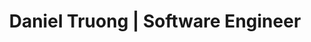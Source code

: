 ---
layout: default
title: Daniel Truong | Software Engineer
aboutmetitle: Developer and Entrepreneur
aboutmecontent: I am a student studying Computer Science and Entrepreneurship/Innovation at <b>University of California, San Diego</b>, graduating in June 2022. I've always been in love with technology and interested in coding & finding solutions improve the world. 
experience_title: Work Experience
experience_description: My main specializations & interests include full-stack, backend, mobile, systems, and product engineering.
work_icons: 
    https://img.icons8.com/color/150/000000/tesla-logo.png: Incoming SWE Intern (Winter 2021)
    https://img.icons8.com/color/150/000000/microsoft.png: SWE Intern (Summer 2020)
    https://img.icons8.com/color/150/000000/google-logo.png: SWE (STEP) Intern (Summer 2019)

experience_details: 
    microsoft2021: Incoming SWE Intern at <b>Microsoft</b> Cloud & AI - Spring 2021
    tesla: Incoming SWE Intern at <b>Tesla</b> - Winter 2021
    microsoft2020: SWE Intern at <b>Microsoft</b> Cloud & AI - Summer 2020
    google: SWE (Engineering Practicum) Intern at <b>Google</b> - Summer 2019

projects_title: Projects
projects_description: Here's a list of projects I've worked on
projects: 
    Platter: 
        image: assets/images/logos/platter.png
        description: Worked as CTO, managing team of 7. Creating mobile application that provides marketplace for homecooked meals. Performed extensive user & market research, and worked with designers to optimize user experience. 
        url: https://eatplatter.com
        tech_stack: React Native, Expo, Node.js, Express.js, Firebase Auth, MongoDB, AWS S3

    Schoolhouse Ghana: 
        image: assets/images/logos/global_ties.png
        description: Served as Software Team Lead, managing 5 team members,, developing software system for students in Ghana to get constant access to school resources, despite lack of internet accessibility. 
        url: https://github.com/UCSD-Global-TIES
        tech_stack: React, MongoDB, Node.js, Express.js, Raspberry PI

    coviddaily.info: 
        image: assets/images/logos/covid.png
        description: Created a full-stack web application tracking COVID stats as well as news articles for any region in the world. Leverages data through worldometer.
        url: http://coviddaily.info/
        tech_stack: React, Typescript, Python, Flask, Web Scraping (BeautifulSoup)

    Don't Back Out: 
        image: assets/images/logos/dbo.png
        description: IOT slouch detector device & mobile application which helps users fix their bad habits of bad posture. Mainly worked on creating the mobile application interface and connecting the software with the hardware. 
        url: https://www.youtube.com/watch?v=FBeKVBKQoDQ&feature=youtu.be&ab_channel=DanielTruong
        tech_stack: Android, Android Studio, Java, Arduino, C, Bluetooth
---
